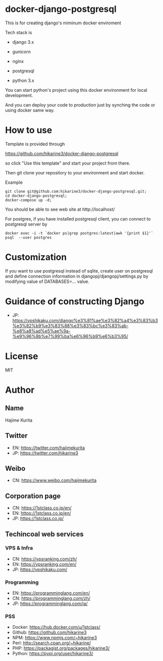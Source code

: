 # docker-django-postgresql

This is for creating django's miminum docker enviroment

Tech stack is

- django 3.x

- gunicorn

- nginx

- postgresql

- python 3.x

You can start python's project using this docker environment for local development.

And you can deploy your code to production just by synching the code or using docker same way.

# How to use


Template is provided through

https://github.com/hikarine3/docker-django-postgresql

so click "Use this template" and start your project from there.

Then git clone your repository to your environment and start docker.

Example

```
git clone git@github.com:hikarine3/docker-django-postgresql.git;
cd docker-django-postgresql;
docker-compose up -d;
```

You should be able to see web site at
http://localhost/

For postgres, if you have installed postgresql client, you can connect to postgresql server by
```
docker exec -i -t `docker ps|grep postgres:latest|awk '{print $1}'`  psql  --user postgres
```

# Customization

If you want to use postgresql instead of sqlite,
create user on postgresql and define connection information in djangopj/djangopj/settings.py by modifying value of DATABASES=... value.

# Guidance of constructing Django

- JP: https://vpshikaku.com/django%e3%81%ae%e3%82%a4%e3%83%b3%e3%82%b9%e3%83%88%e3%83%bc%e3%83%ab-%e8%a8%ad%e5%ae%9a-%e9%96%8b%e7%99%ba%e6%96%b9%e6%b3%95/

# License

MIT

# Author

## Name
Hajime Kurita

## Twitter
- EN: https://twitter.com/hajimekurita
- JP: https://twitter.com/hikarine3

## Weibo
- CN: https://www.weibo.com/hajimekurita

## Corporation page
- CN: https://1stclass.co.jp/en/
- EN: https://1stclass.co.jp/en/
- JP: https://1stclass.co.jp/

## Techincoal web services
### VPS & Infra
- CN: https://vpsranking.com/zh/
- EN: https://vpsranking.com/en/
- JP: https://vpshikaku.com/

### Programming
- EN: https://programminglang.com/en/
- CN: https://programminglang.com/zh/
- JP: https://programminglang.com/ja/

### PSS
- Docker: https://hub.docker.com/u/1stclass/
- Github: https://github.com/hikarine3
- NPM: https://www.npmjs.com/~hikarine3
- Perl: http://search.cpan.org/~hikarine/
- PHP: https://packagist.org/packages/hikarine3/
- Python: https://pypi.org/user/hikarine3/
